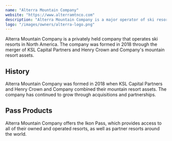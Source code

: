 ```yaml
---
name: "Alterra Mountain Company"
website: "https://www.alterramtnco.com"
description: "Alterra Mountain Company is a major operator of ski resorts in North America. The company owns and operates 16 ski areas across the United States and Canada, including Steamboat, Winter Park, and Squaw Valley Alpine Meadows."
logo: "/images/owners/alterra-logo.png"
---
```


Alterra Mountain Company is a privately held company that operates ski resorts in North America. The company was formed in 2018 through the merger of KSL Capital Partners and Henry Crown and Company's mountain resort assets.

## History

Alterra Mountain Company was formed in 2018 when KSL Capital Partners and Henry Crown and Company combined their mountain resort assets. The company has continued to grow through acquisitions and partnerships.


## Pass Products

Alterra Mountain Company offers the Ikon Pass, which provides access to all of their owned and operated resorts, as well as partner resorts around the world.